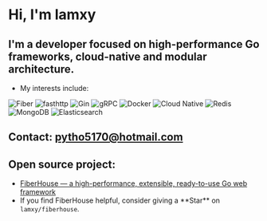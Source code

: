# Hi, I'm lamxy
## I'm a developer focused on high-performance Go frameworks, cloud-native and modular architecture. 
- My interests include:

![Fiber](https://img.shields.io/badge/Fiber-v2.x-00C7B7)
![fasthttp](https://img.shields.io/badge/fasthttp-High%20Perf-orange)
![Gin](https://img.shields.io/badge/Gin-HTTP%20Web%20Framework-00A98F)
![gRPC](https://img.shields.io/badge/gRPC-Proto3-4A9E46)
![Docker](https://img.shields.io/badge/Docker-Containerization-2496ED?logo=docker)
![Cloud Native](https://img.shields.io/badge/Cloud%20Native-CNCF-3D7EBB)
![Redis](https://img.shields.io/badge/Redis-Cache%20%26%20Queue-DC382D?logo=redis)
![MongoDB](https://img.shields.io/badge/MongoDB-Document%20DB-47A248?logo=mongodb)
![Elasticsearch](https://img.shields.io/badge/Elasticsearch-Search%20%26%20Analytics-005571?logo=elasticsearch)

## Contact: pytho5170@hotmail.com

## Open source project: 
  - [FiberHouse — a high-performance, extensible, ready-to-use Go web framework](https://github.com/lamxy/fiberhouse)  
  - If you find FiberHouse helpful, consider giving a \*\*Star\*\* on `lamxy/fiberhouse`.
